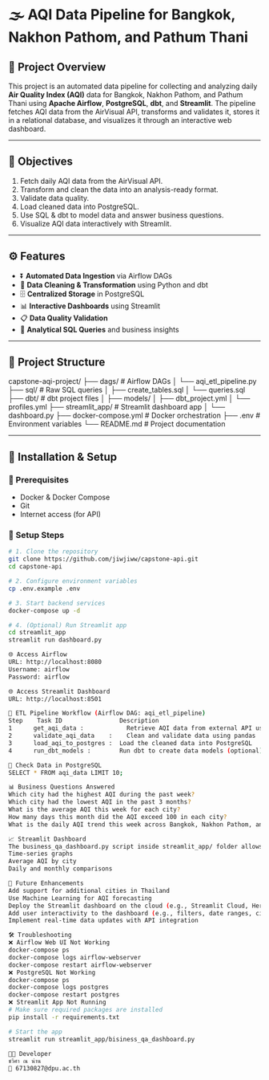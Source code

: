 # 🌫️ AQI Data Pipeline for Bangkok, Nakhon Pathom, and Pathum Thani

## 🧾 Project Overview
This project is an automated data pipeline for collecting and analyzing daily **Air Quality Index (AQI)** data for Bangkok, Nakhon Pathom, and Pathum Thani using **Apache Airflow**, **PostgreSQL**, **dbt**, and **Streamlit**. The pipeline fetches AQI data from the AirVisual API, transforms and validates it, stores it in a relational database, and visualizes it through an interactive web dashboard.

---

## 🎯 Objectives
1. Fetch daily AQI data from the AirVisual API.
2. Transform and clean the data into an analysis-ready format.
3. Validate data quality.
4. Load cleaned data into PostgreSQL.
5. Use SQL & dbt to model data and answer business questions.
6. Visualize AQI data interactively with Streamlit.

---

## ⚙️ Features
- ⏬ **Automated Data Ingestion** via Airflow DAGs  
- 🧼 **Data Cleaning & Transformation** using Python and dbt  
- 🗄️ **Centralized Storage** in PostgreSQL  
- 📊 **Interactive Dashboards** using Streamlit  
- 📋 **Data Quality Validation**  
- 🧠 **Analytical SQL Queries** and business insights

---

## 📁 Project Structure
capstone-aqi-project/ ├── dags/ # Airflow DAGs │ └── aqi_etl_pipeline.py ├── sql/ # Raw SQL queries │ ├── create_tables.sql │ └── queries.sql ├── dbt/ # dbt project files │ ├── models/ │ ├── dbt_project.yml │ └── profiles.yml ├── streamlit_app/ # Streamlit dashboard app │ └── dashboard.py ├── docker-compose.yml # Docker orchestration ├── .env # Environment variables └── README.md # Project documentation


---

## 🚀 Installation & Setup

### 📌 Prerequisites
- Docker & Docker Compose
- Git
- Internet access (for API)

### 🧰 Setup Steps
```bash
# 1. Clone the repository
git clone https://github.com/jiwjiww/capstone-api.git
cd capstone-api

# 2. Configure environment variables
cp .env.example .env

# 3. Start backend services
docker-compose up -d

# 4. (Optional) Run Streamlit app
cd streamlit_app
streamlit run dashboard.py

🌐 Access Airflow
URL: http://localhost:8080
Username: airflow
Password: airflow

🌐 Access Streamlit Dashboard
URL: http://localhost:8501

🔄 ETL Pipeline Workflow (Airflow DAG: aqi_etl_pipeline)
Step	Task ID	               Description
1	   get_aqi_data :	         Retrieve AQI data from external API using requests
2	   validate_aqi_data	:    Clean and validate data using pandas
3	   load_aqi_to_postgres :  Load the cleaned data into PostgreSQL
4	   run_dbt_models :        Run dbt to create data models (optional)

🧪 Check Data in PostgreSQL
SELECT * FROM aqi_data LIMIT 10;

📊 Business Questions Answered
Which city had the highest AQI during the past week?
Which city had the lowest AQI in the past 3 months?
What is the average AQI this week for each city?
How many days this month did the AQI exceed 100 in each city?
What is the daily AQI trend this week across Bangkok, Nakhon Pathom, and Pathum Thani?

📈 Streamlit Dashboard
The business_qa_dashboard.py script inside streamlit_app/ folder allows users to explore AQI trends interactively with:
Time-series graphs
Average AQI by city
Daily and monthly comparisons

🔮 Future Enhancements
Add support for additional cities in Thailand
Use Machine Learning for AQI forecasting
Deploy the Streamlit dashboard on the cloud (e.g., Streamlit Cloud, Heroku, or AWS EC2)
Add user interactivity to the dashboard (e.g., filters, date ranges, city selection)
Implement real-time data updates with API integration

🛠 Troubleshooting
❌ Airflow Web UI Not Working
docker-compose ps
docker-compose logs airflow-webserver
docker-compose restart airflow-webserver
❌ PostgreSQL Not Working
docker-compose ps
docker-compose logs postgres
docker-compose restart postgres
❌ Streamlit App Not Running
# Make sure required packages are installed
pip install -r requirements.txt

# Start the app
streamlit run streamlit_app/bisiness_qa_dashboard.py

👩‍💻 Developer
ชวิศา ณ น่าน
📧 67130827@dpu.ac.th